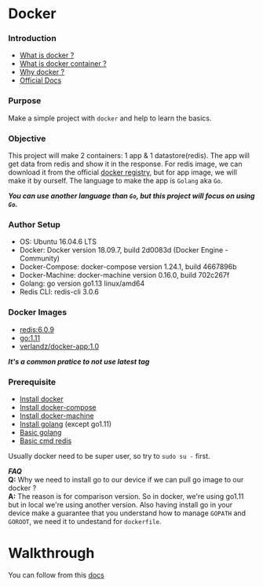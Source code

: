 # Docker

### Introduction
- [What is docker ?](https://opensource.com/resources/what-docker) 
- [What is docker container ?](https://www.sdxcentral.com/containers/definitions/what-is-docker-container/)
- [Why docker ?](https://www.docker.com/why-docker)
- [Official Docs](https://docs.docker.com/)

### Purpose
Make a simple project with `docker` and help to learn the basics.

### Objective
This project will make 2 containers: 1 app & 1 datastore(redis). The app will get data from redis and show it in the response. For redis image, we can download it from the official [docker registry](https://hub.docker.com/_/redis), but for app image, we will make it by ourself. The language to make the app is `Golang` aka `Go`. 

***You can use another language than `Go`, but this project will focus on using `Go`.***

### Author Setup
- OS: Ubuntu 16.04.6 LTS
- Docker: Docker version 18.09.7, build 2d0083d (Docker Engine - Community)
- Docker-Compose: docker-compose version 1.24.1, build 4667896b
- Docker-Machine: docker-machine version 0.16.0, build 702c267f
- Golang: go version go1.13 linux/amd64
- Redis CLI: redis-cli 3.0.6

### Docker Images
- [redis:6.0.9](https://hub.docker.com/layers/redis/library/redis/6.0.9/images/sha256-e4b1fffb060afd6f31955f7af1ac7e68270fdc3c4c798ec3a93def617c68f481?context=explore)
- [go:1.11](https://hub.docker.com/layers/golang/library/golang/1.11/images/sha256-cdb2c594a968289dcb9b7f6d3ec31820f9c9dc5687dd62ce8f34e923bd39a2b3?context=explore)
- [verlandz/docker-app:1.0](https://hub.docker.com/repository/docker/verlandz/docker-app)

***It's a common pratice to not use latest tag***

### Prerequisite
- [Install docker](https://phoenixnap.com/kb/how-to-install-docker-on-ubuntu-18-04)
- [Install docker-compose](https://docs.docker.com/compose/install/)
- [Install docker-machine](https://docs.docker.com/machine/install-machine/)
- [Install golang](https://tecadmin.net/install-go-on-ubuntu/) (except go1.11)
- [Basic golang](https://golang.org/doc/)
- [Basic cmd redis](https://redis.io/)

Usually docker need to be super user, so try to `sudo su -` first.

***FAQ***<br>
**Q:** Why we need to install go to our device if we can pull go image to our docker ?<br>
**A:** The reason is for comparison version. So in docker, we're using go1.11 but in local we're using another version. Also having install go in your device make a guarantee that you understand how to manage `GOPATH` and `GOROOT`, we need it to undestand for `dockerfile`.

# Walkthrough
You can follow from this [docs](https://github.com/verlandz/docker/tree/master/docs)
